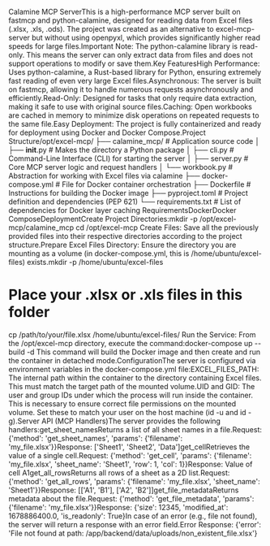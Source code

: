 Calamine MCP ServerThis is a high-performance MCP server built on fastmcp and python-calamine, designed for reading data from Excel files (.xlsx, .xls, .ods). The project was created as an alternative to excel-mcp-server but without using openpyxl, which provides significantly higher read speeds for large files.Important Note: The python-calamine library is read-only. This means the server can only extract data from files and does not support operations to modify or save them.Key FeaturesHigh Performance: Uses python-calamine, a Rust-based library for Python, ensuring extremely fast reading of even very large Excel files.Asynchronous: The server is built on fastmcp, allowing it to handle numerous requests asynchronously and efficiently.Read-Only: Designed for tasks that only require data extraction, making it safe to use with original source files.Caching: Open workbooks are cached in memory to minimize disk operations on repeated requests to the same file.Easy Deployment: The project is fully containerized and ready for deployment using Docker and Docker Compose.Project Structure/opt/excel-mcp/
├── calamine_mcp/           # Application source code
│   ├── __init__.py         # Makes the directory a Python package
│   ├── cli.py              # Command-Line Interface (CLI) for starting the server
│   ├── server.py           # Core MCP server logic and request handlers
│   └── workbook.py         # Abstraction for working with Excel files via calamine
├── docker-compose.yml      # File for Docker container orchestration
├── Dockerfile              # Instructions for building the Docker image
├── pyproject.toml          # Project definition and dependencies (PEP 621)
└── requirements.txt        # List of dependencies for Docker layer caching
RequirementsDockerDocker ComposeDeploymentCreate Project Directories:mkdir -p /opt/excel-mcp/calamine_mcp
cd /opt/excel-mcp
Create Files: Save all the previously provided files into their respective directories according to the project structure.Prepare Excel Files Directory: Ensure the directory you are mounting as a volume (in docker-compose.yml, this is /home/ubuntu/excel-files) exists.mkdir -p /home/ubuntu/excel-files
# Place your .xlsx or .xls files in this folder
cp /path/to/your/file.xlsx /home/ubuntu/excel-files/
Run the Service: From the /opt/excel-mcp directory, execute the command:docker-compose up --build -d
This command will build the Docker image and then create and run the container in detached mode.ConfigurationThe server is configured via environment variables in the docker-compose.yml file:EXCEL_FILES_PATH: The internal path within the container to the directory containing Excel files. This must match the target path of the mounted volume.UID and GID: The user and group IDs under which the process will run inside the container. This is necessary to ensure correct file permissions on the mounted volume. Set these to match your user on the host machine (id -u and id -g).Server API (MCP Handlers)The server provides the following handlers:get_sheet_namesReturns a list of all sheet names in a file.Request: {'method': 'get_sheet_names', 'params': {'filename': 'my_file.xlsx'}}Response: ['Sheet1', 'Sheet2', 'Data']get_cellRetrieves the value of a single cell.Request: {'method': 'get_cell', 'params': {'filename': 'my_file.xlsx', 'sheet_name': 'Sheet1', 'row': 1, 'col': 1}}Response: Value of cell A1get_all_rowsReturns all rows of a sheet as a 2D list.Request: {'method': 'get_all_rows', 'params': {'filename': 'my_file.xlsx', 'sheet_name': 'Sheet1'}}Response: [['A1', 'B1'], ['A2', 'B2']]get_file_metadataReturns metadata about the file.Request: {'method': 'get_file_metadata', 'params': {'filename': 'my_file.xlsx'}}Response: {'size': 12345, 'modified_at': 1678886400.0, 'is_readonly': True}In case of an error (e.g., file not found), the server will return a response with an error field.Error Response: {'error': 'File not found at path: /app/backend/data/uploads/non_existent_file.xlsx'}
